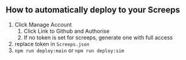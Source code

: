 ## How to automatically deploy to your Screeps

1. Click Manage Account
   1. Click Link to Github and Authorise
   2. If no token is set for screeps, generate one with full access
2. replace token in `Screeps.json`
3. `npm run deploy:main` or `npm run deploy:sim`
